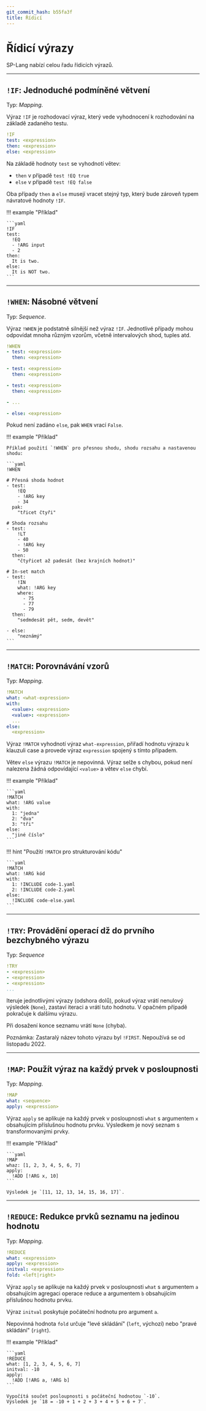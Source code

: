 ```yaml
---
git_commit_hash: b55fa3f
title: Řídicí
---
```


# Řídicí výrazy


SP-Lang nabízí celou řadu řídicích výrazů.

--- 

## `!IF`: Jednoduché podmíněné větvení  

Typ: _Mapping_.

Výraz `!IF` je rozhodovací výraz, který vede vyhodnocení k rozhodování na základě zadaného testu.

```yaml
!IF
test: <expression>
then: <expression>
else: <expression>
```

Na základě hodnoty `test` se vyhodnotí větev:

- `then` v případě `test !EQ true`
- `else` v případě `test !EQ false`

Oba případy `then` a `else` musejí vracet stejný typ, který bude zároveň typem návratové hodnoty `!IF`.

!!! example "Příklad"

    ```yaml
    !IF
    test:
      !EQ
      - !ARG input
      - 2
    then:
      It is two.
    else:
      It is NOT two.
    ```

---

## `!WHEN`: Násobné větvení

Typ: _Sequence_.

Výraz `!WHEN` je podstatně silnější než výraz `!IF`.
Jednotlivé případy mohou odpovídat mnoha různým vzorům, včetně intervalových shod, tuples atd. 

```yaml
!WHEN
- test: <expression>
  then: <expression>

- test: <expression>
  then: <expression>

- test: <expression>
  then: <expression>

- ...

- else: <expression>
```


Pokud není zadáno `else`, pak `WHEN` vrací `False`.


!!! example "Příklad"

    Příklad použití `!WHEN` pro přesnou shodu, shodu rozsahu a nastavenou shodu:

    ```yaml
    !WHEN

    # Přesná shoda hodnot
    - test:
        !EQ
        - !ARG key
        - 34
      pak:
        "třicet čtyři"

    # Shoda rozsahu
    - test:
        !LT
        - 40
        - !ARG key
        - 50
      then:
        "čtyřicet až padesát (bez krajních hodnot)"

    # In-set match
    - test:
        !IN
        what: !ARG key
        where:
          - 75
          - 77
          - 79
      then:
        "sedmdesát pět, sedm, devět"

    - else:
        "neznámý"
    ```

--- 

## `!MATCH`: Porovnávání vzorů

Typ: _Mapping_.

```yaml
!MATCH
what: <what-expression>
with:
  <value>: <expression>
  <value>: <expression>
  ...
else:
  <expression>
```

Výraz `!MATCH` vyhodnotí výraz `what-expression`, přiřadí hodnotu výrazu k klauzuli case a provede výraz `expression` spojený s tímto případem.

Větev `else` výrazu `!MATCH` je nepovinná.
Výraz selže s chybou, pokud není nalezena žádná odpovídající `<value>` a větev `else` chybí.


!!! example  "Příklad"

    ```yaml
    !MATCH
    what: !ARG value
    with:
      1: "jedna"
      2: "dva"
      3: "tři"
    else:
      "jiné číslo"
    ```

!!! hint "Použití `!MATCH` pro strukturování kódu"

    ```yaml
    !MATCH
    what: !ARG kód
    with:
      1: !INCLUDE code-1.yaml
      2: !INCLUDE code-2.yaml
    else:
      !INCLUDE code-else.yaml
    ```

---

## `!TRY`: Provádění operací dž do prvního bezchybného výrazu  

Typ: _Sequence_

```yaml
!TRY
- <expression>
- <expression>
- <expression>
...
```

Iteruje jednotlivými výrazy (odshora dolů), pokud výraz vrátí nenulový výsledek (`None`), zastaví iteraci a vrátí tuto hodnotu.
V opačném případě pokračuje k dalšímu výrazu.

Při dosažení konce seznamu vrátí `None` (chyba).

Poznámka: Zastaralý název tohoto výrazu byl `!FIRST`. Nepoužívá se od listopadu 2022.
    
---

## `!MAP`: Použít výraz na každý prvek v posloupnosti 

Typ: _Mapping_.

```yaml
!MAP
what: <sequence>
apply: <expression>
```

Výraz `apply` se aplikuje na každý prvek v posloupnosti `what` s argumentem `x` obsahujícím příslušnou hodnotu prvku.
Výsledkem je nový seznam s transformovanými prvky.

!!! example "Příklad"

    ```yaml
    !MAP
    whaz: [1, 2, 3, 4, 5, 6, 7]
    apply:
      !ADD [!ARG x, 10]
    ```

    Výsledek je `[11, 12, 13, 14, 15, 16, 17]`.
    

---

## `!REDUCE`: Redukce prvků seznamu na jedinou hodnotu 

Typ: _Mapping_.

```yaml
!REDUCE
what: <expression>
apply: <expression>
initval: <expression>
fold: <left|right>
```

Výraz `apply` se aplikuje na každý prvek v posloupnosti `what` s argumentem `a` obsahujícím agregaci operace reduce a argumentem `b` obsahujícím příslušnou hodnotu prvku.

Výraz `initval` poskytuje počáteční hodnotu pro argument `a`.

Nepovinná hodnota `fold` určuje "levé skládání" (`left`, výchozí) nebo "pravé skládání" (`right`).

!!! example "Příklad"

    ```yaml
    !REDUCE
    what: [1, 2, 3, 4, 5, 6, 7]
    initval: -10
    apply:
      !ADD [!ARG a, !ARG b]
    ```
    
    Vypočítá součet posloupnosti s počáteční hodnotou `-10`.  
    Výsledek je `18 = -10 + 1 + 2 + 3 + 4 + 5 + 6 + 7`.

